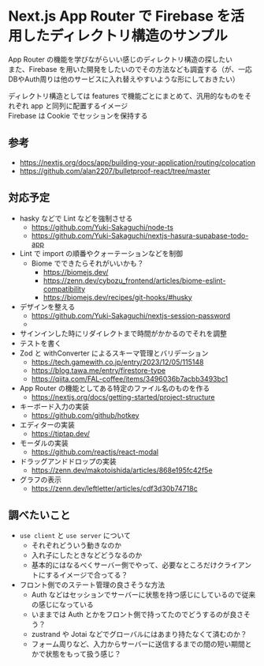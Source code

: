 # Next.js App Router で Firebase を活用したディレクトリ構造のサンプル

App Router の機能を学びながらいい感じのディレクトリ構造の探したい  
また、Firebase を用いた開発をしたいのでその方法なども調査する（が、一応DBやAuth周りは他のサービスに入れ替えやすいような形にしておきたい）  

ディレクトリ構造としては features で機能ごとにまとめて、汎用的なものをそれぞれ app と同列に配置するイメージ  
Firebase は Cookie でセッションを保持する

## 参考
- https://nextjs.org/docs/app/building-your-application/routing/colocation
- https://github.com/alan2207/bulletproof-react/tree/master

## 対応予定
- hasky などで Lint などを強制させる
  - https://github.com/Yuki-Sakaguchi/node-ts
  - https://github.com/Yuki-Sakaguchi/nextjs-hasura-supabase-todo-app
- Lint で import の順番やクォーテーションなどを制御
  - Biome でできたらそれがいいかも？
    - https://biomejs.dev/
    - https://zenn.dev/cybozu_frontend/articles/biome-eslint-compatibility
    - https://biomejs.dev/recipes/git-hooks/#husky
- デザインを整える
  - https://github.com/Yuki-Sakaguchi/nextjs-session-password
  - 
- サインインした時にリダイレクトまで時間がかかるのでそれを調整
- テストを書く
- Zod と withConverter によるスキーマ管理とバリデーション
  - https://tech.gamewith.co.jp/entry/2023/12/05/115148
  - https://blog.tawa.me/entry/firestore-type
  - https://qiita.com/FAL-coffee/items/3496036b7acbb3493bc1
- App Router の機能としてある特定のファイル名のものを作る
  - https://nextjs.org/docs/getting-started/project-structure
- キーボード入力の実装
  - https://github.com/github/hotkey
- エディターの実装
  - https://tiptap.dev/
- モーダルの実装
  - https://github.com/reactjs/react-modal
- ドラッグアンドドロップの実装
  - https://zenn.dev/makotoishida/articles/868e195fc42f5e
- グラフの表示
  - https://zenn.dev/leftletter/articles/cdf3d30b74718c


## 調べたいこと
- `use client` と `use server` について
  - それぞれどういう動きなのか
  - 入れ子にしたときなどどうなるのか
  - 基本的にはなるべくサーバー側でやって、必要なところだけクライアントにするイメージで合ってる？
- フロント側でのステート管理の良さそうな方法
  - Auth などはセッションでサーバーに状態を持つ感じにしているので従来の感じになっている
  - いままでは Auth とかをフロント側で持ってたのでどうするのが良さそう？
  - zustrand や Jotai などでグローバルにはあまり持たなくて済むのか？  
  - フォーム周りなど、入力からサーバーに送信するまでの間の短い期間とかで状態をもって扱う感じ？
